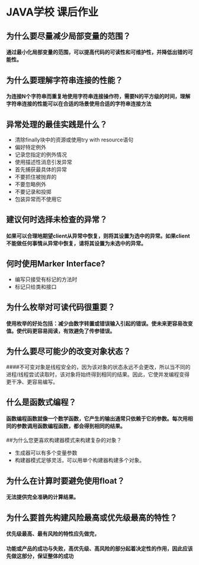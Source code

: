 # JAVA学校 课后作业

## 为什么要尽量减少局部变量的范围？
#### 通过最小化局部变量的范围，可以提高代码的可读性和可维护性，并降低出错的可能性。


## 为什么要理解字符串连接的性能？

#### 为连接N个字符串而重复地使用字符串连接操作符，需要N的平方级的时间，理解字符串连接的性能可以在合适的场景使用合适的字符串连接方法

## 异常处理的最佳实践是什么？
- 清除finally块中的资源或使用try with resource语句
- 偏好特定例外
- 记录您指定的例外情况
- 使用描述性消息引发异常
- 首先捕获最具体的异常
- 不要抓住被抛弃的
- 不要忽略例外
- 不要记录和投掷
- 包装异常而不使用它

## 建议何时选择未检查的异常？
#### 如果可以合理地期望client从异常中恢复，则将其设置为选中的异常。如果client不能做任何事情从异常中恢复，请将其设置为未选中的异常。

## 何时使用Marker Interface?
- 编写只接受有标记的方法时
- 标记只给类和接口

## 为什么枚举对可读代码很重要？
#### 使用枚举的好处包括：减少由数字转置或错误输入引起的错误。使未来更容易改变值。使代码更容易阅读，有效避免了传参错误。

## 为什么要尽可能少的改变对象状态？
####不可变对象是线程安全的，因为该对象的状态永远不会更改，所以当不同的进程/线程尝试读取时，该对象将始终得到相同的结果。因此，它使并发编程变得更干净、更容易编写。

## 什么是函数式编程？
#### 函数编程函数就像一个数学函数，它产生的输出通常只依赖于它的参数。每次用相同的参数调用函数编程函数，都会得到相同的结果。

##为什么您更喜欢构建器模式来构建复杂的对象？
- 生成器可以有多个变量参数
- 构建器模式足够灵活，可以用单个构建器构建多个对象。

## 为什么在计算时要避免使用float？
#### 无法提供完全准确的计算结果。

## 为什么要首先构建风险最高或优先级最高的特性？
#### 优先级最高、最有风险的特性应先做完，
#### 功能或产品的成功与失败，高优先级、高风险的部分起着决定性的作用，因此应该先做这部分，保证整体的成功


